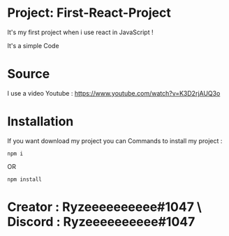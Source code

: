 # Project: First-React-Project

  It's my first project when i use react in JavaScript !

  It's a simple Code

# Source

  I use a video Youtube : https://www.youtube.com/watch?v=K3D2rjAUQ3o
 
# Installation 
  
  If you want download my project you can 
  Commands to install my project :
  ```
  npm i
  ```
   OR
  ```
  npm install
  ```

# Creator : Ryzeeeeeeeeee#1047 \ Discord : Ryzeeeeeeeeee#1047
